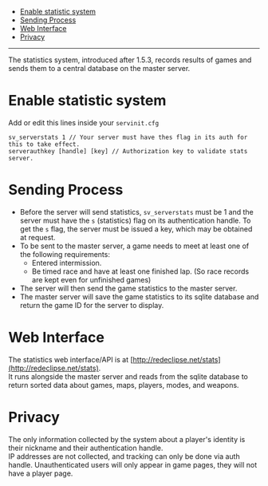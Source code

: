 * [Enable statistic system](#enable-statistic-system)
* [Sending Process](#sending-process)
* [Web Interface](#web-interface)
* [Privacy](#privacy)

***
The statistics system, introduced after 1.5.3, records results of games and sends them to a central database on the master server.

# Enable statistic system
Add or edit this lines inside your `servinit.cfg`
```
sv_serverstats 1 // Your server must have thes flag in its auth for this to take effect.
serverauthkey [handle] [key] // Authorization key to validate stats server.
```
# Sending Process
- Before the server will send statistics, `sv_serverstats` must be 1 and the server must have the `s` (statistics) flag on its authentication handle. To get the `s` flag, the server must be issued a key, which may be obtained at request.
- To be sent to the master server, a game needs to meet at least one of the following requirements:
    - Entered intermission.
    - Be timed race and have at least one finished lap. (So race records are kept even for unfinished games)
- The server will then send the game statistics to the master server.
- The master server will save the game statistics to its sqlite database and return the game ID for the server to display.

# Web Interface
The statistics web interface/API is at [http://redeclipse.net/stats](http://redeclipse.net/stats).  
It runs alongside the master server and reads from the sqlite database to return sorted data about games, maps, players, modes, and weapons.

# Privacy
The only information collected by the system about a player's identity is their nickname and their authentication handle.  
IP addresses are not collected, and tracking can only be done via auth handle. Unauthenticated users will only appear in game pages, they will not have a player page.